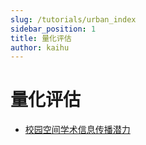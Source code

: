 ```yaml
---
slug: /tutorials/urban_index
sidebar_position: 1
title: 量化评估
author: kaihu 
---
```



# 量化评估

- [校园空间学术信息传播潜力](/tutorials/urban_index/innovation)
